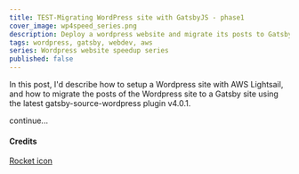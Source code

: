 ```yaml
---
title: TEST-Migrating WordPress site with GatsbyJS - phase1
cover_image: wp4speed_series.png
description: Deploy a wordpress website and migrate its posts to Gatsby site
tags: wordpress, gatsby, webdev, aws
series: Wordpress website speedup series
published: false
---
```



In this post, I'd describe how to setup a Wordpress site with AWS Lightsail, and how to migrate the posts of the Wordpress site to a Gatsby site using the latest gatsby-source-wordpress plugin v4.0.1.


continue...


#### Credits

[Rocket icon](https://www.flaticon.com/free-icon/rocket_178158)
